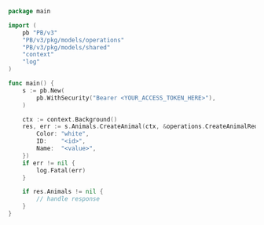 <!-- Start SDK Example Usage [usage] -->
```go
package main

import (
	pb "PB/v3"
	"PB/v3/pkg/models/operations"
	"PB/v3/pkg/models/shared"
	"context"
	"log"
)

func main() {
	s := pb.New(
		pb.WithSecurity("Bearer <YOUR_ACCESS_TOKEN_HERE>"),
	)

	ctx := context.Background()
	res, err := s.Animals.CreateAnimal(ctx, &operations.CreateAnimalRequestBody{
		Color: "white",
		ID:    "<id>",
		Name:  "<value>",
	})
	if err != nil {
		log.Fatal(err)
	}

	if res.Animals != nil {
		// handle response
	}
}

```
<!-- End SDK Example Usage [usage] -->